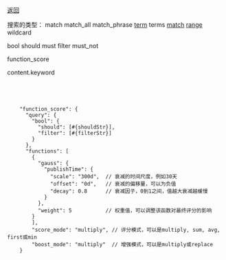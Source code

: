 [返回](/elasticsearch/doc/zhishi-tupu/index)

搜索的类型： 
match  match_all match_phrase 
[term](https://www.elastic.co/guide/en/elasticsearch/reference/6.0/query-dsl-term-query.html)
terms 
[match]()
[range](https://www.elastic.co/guide/en/elasticsearch/reference/6.0/query-dsl-range-query.html)
wildcard

bool
should must filter must_not

function_score

content.keyword



```




    "function_score": {
      "query": {
        "bool": {
          "should": [#{shouldStr}],
          "filter": [#{filterStr}]
        }
      },
      "functions": [
        {
          "gauss": {
            "publishTime": {
              "scale": "300d",  // 衰减的时间尺度，例如30天
              "offset": "0d",   // 衰减的偏移量，可以为负值
              "decay": 0.8      // 衰减因子，0到1之间，值越大衰减越缓慢
            }
          },
          "weight": 5           // 权重值，可以调整该函数对最终评分的影响
        }
        ],
        "score_mode": "multiply", // 评分模式，可以是multiply, sum, avg, first或min
        "boost_mode": "multiply"  // 增强模式，可以是multiply或replace
    }

```